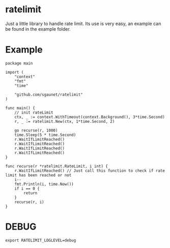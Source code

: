 
# ratelimit

Just a little library to handle rate limit. Its use is very easy, an example can be found in the example folder.

# Example

```
package main

import (
	"context"
	"fmt"
	"time"

	"github.com/sgaunet/ratelimit"
)

func main() {
	// init rateLimit
	ctx, _ := context.WithTimeout(context.Background(), 3*time.Second)
	r, _ := ratelimit.New(ctx, 1*time.Second, 2)

	go recurse(r, 1000)
	time.Sleep(5 * time.Second)
	r.WaitIfLimitReached()
	r.WaitIfLimitReached()
	r.WaitIfLimitReached()
	r.WaitIfLimitReached()
}

func recurse(r *ratelimit.RateLimit, i int) {
	r.WaitIfLimitReached() // Just call this function to check if rate limit has been reached or not
	i--
	fmt.Println(i, time.Now())
	if i == 0 {
		return
	}
	recurse(r, i)
}

```

# DEBUG

```
export RATELIMIT_LOGLEVEL=debug
```
